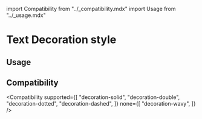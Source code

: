 import Compatibility from "../\_compatibility.mdx"
import Usage from "../\_usage.mdx"

# Text Decoration style

## Usage

<Usage />

## Compatibility

<Compatibility
supported={[
"decoration-solid",
"decoration-double",
"decoration-dotted",
"decoration-dashed",
]}
none={[
"decoration-wavy",
]}
/>
